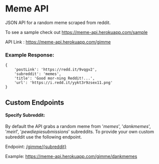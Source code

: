 # Meme API

JSON API for a random meme scraped from reddit.

To see a sample check out https://meme-api.herokuapp.com/sample

API Link : https://meme-api.herokuapp.com/gimme

### Example Response:

```
{
    'postLink': 'https://redd.it/9vqgv2',
    'subreddit': 'memes',
    'title': 'Good mor-ning Reddit!...',
    'url': 'https://i.redd.it/yykt3r9zsex11.png'
}
```



## Custom Endpoints

#### Specify Subreddit: 

By default the API grabs a random meme from '*memes*', '*dankmemes*', '*meirl*', '*pewdiepiesubmissions*' subreddits. To provide your own custom subreddit use the following endpoint.

Endpoint: [/gimme/{subreddit}](https://meme-api.herokuapp.com/gimme/dankmemes)

Example:  https://meme-api.herokuapp.com/gimme/dankmemes

